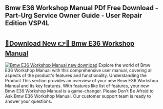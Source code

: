 ## Bmw E36 Workshop Manual PDf Free Download - Part-Urg Service Owner Guide - User Repair Edition VSP4L

# <h2><a href="http://bc15809.oget.top/?id=Bmw+E36+Workshop+Manual">🔗Download New 👉🔴 Bmw E36 Workshop Manual</a></h2>

[![Bmw E36 Workshop Manual new download](https://i.imgur.com/5g1atiW.png)](http://bc15809.oget.top/?id=Bmw+E36+Workshop+Manual)
Explore the world of Bmw E36 Workshop Manual with this comprehensive user manual, covering all aspects of the product's features and functionality. Understanding the Product This section provides an overview of your new Bmw E36 Workshop Manual and its key features. With features like list of features, your new Bmw E36 Workshop Manual is a game-changer. Please Don't Be Afraid to Ask Bmw E36 Workshop Manual. Our customer support team is ready to answer your questions.
